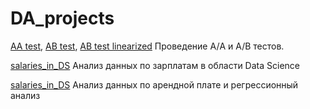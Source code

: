 # DA_projects

[AA test](https://github.com/Igorm525/DA_projects/blob/main/5_1_AA_test.ipynb), 
[AB test](https://github.com/Igorm525/DA_projects/blob/main/5_2_AB_test.ipynb), 
[AB test linearized](https://github.com/Igorm525/DA_projects/blob/main/5_3_AB_test_linearized.ipynb)
Проведение А/A и А/B тестов.

 [salaries_in_DS](https://github.com/Igorm525/DA_projects/blob/main/salaries_in_DS.ipynb) Анализ данных по зарплатам в области Data Science
 
 [salaries_in_DS](https://github.com/Igorm525/DA_projects/blob/main/house_rent_prediction.ipynb) Анализ данных по арендной плате и регрессионный анализ

